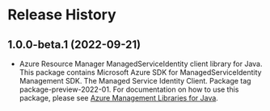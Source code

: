 # Release History

## 1.0.0-beta.1 (2022-09-21)

- Azure Resource Manager ManagedServiceIdentity client library for Java. This package contains Microsoft Azure SDK for ManagedServiceIdentity Management SDK. The Managed Service Identity Client. Package tag package-preview-2022-01. For documentation on how to use this package, please see [Azure Management Libraries for Java](https://aka.ms/azsdk/java/mgmt).
